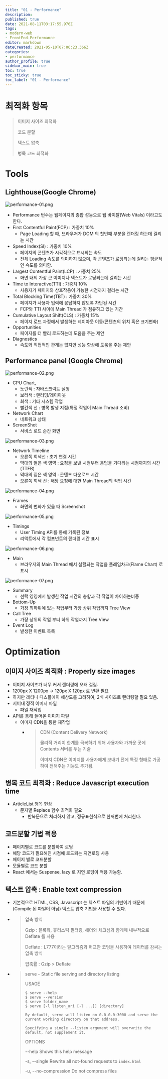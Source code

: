 ```yaml
---
title: "01 - Performance"
description: 
published: true
date: 2021-08-11T03:17:55.976Z
tags: 
- modern-web
- FrontEnd-Performance
editor: markdown
dateCreated: 2021-05-10T07:06:23.366Z
categories: 
- performance
author_profile: true
sidebar_main: true
toc: true
toc_sticky: true
toc_label: "01 - Performance"
---
```


# 최적화 항목
> 이미지 사이즈 최적화
> 
> 코드 분할
> 
> 텍스트 압축
> 
> 병목 코드 최적화

# Tools
## Lighthouse(Google Chrome)
![performance-01.png](..%2F..%2Fassets%2Fimg%2Fperformance%2Fperformance-01.png)
- Performance 번수는 웹페이지의 종합 성능으로 웹 바이탈(Web Vitals) 이라고도 한다.
- First Contentful Paint(FCP) : 가중치 10%
  - Page Loading 할 때, 브라우저가 DOM 의 첫번째 부분을 랜더링 하는데 걸리는 시간
- Speed Index(SI) : 가중치 10%
  - 페이지의 콘텐츠가 시각적으로 표시되는 속도
  - 전체 Loading 속도를 의미하지 않으며, 각 콘텐츠가 로딩되는데 걸리는 평균적인 속도를 의미함.
- Largest Contentful Paint(LCP) : 가중치 25%
  - 화면 내의 가장 큰 이미지나 텍스트가 로딩되는데 걸리는 시간
- Time to Interactive(TTI) : 가중치 10%
  - 사용자가 페이지와 상호작용이 가능한 시점까지 걸리는 시간
- Total Blocking Time(TBT) : 가중치 30%
  - 페이지가 사용자 입력에 응답하지 않도록 차단된 시간
  - FCP와 TTI 사이에 Main Thread 가 점유하고 있는 기간
- Cumulative Layout Shift(CLS) : 가중치 15%
  - 페이지 로드 과정에서 발생하는 레이아웃 이동(콘텐츠의 위치 혹은 크기변화)
- Opportunities
  - 페이지를 더 빨리 로드하는데 도움을 주는 제안
- Diagnostics
  - 속도와 직접적인 관계는 없지만 성능 향상에 도움을 주는 제안

## Performance panel (Google Chrome)
![performance-02.png](..%2F..%2Fassets%2Fimg%2Fperformance%2Fperformance-02.png)
- CPU Chart,
    - 노란색 : 자바스크릭트 실행
    - 보라색 : 랜러딩/레이아웃
    - 회색 : 기타 시스템 작업
    - 빨간색 선 : 병목 발생 지점(특정 작업이 Main Thread 소비)
- Network Chart
    - 네트워크 상태
- ScreenShot
    - 서비스 로드 순간 화면

![performance-03.png](..%2F..%2Fassets%2Fimg%2Fperformance%2Fperformance-03.png)
- Network Timeline
    - 오른쪽 회색선 : 초기 연결 시간
    - 막대의 옅은 색 영역 : 요청을 보낸 시점부터 응답을 기다리는 시점까지의 시간(TTFB)
    - 막대의 짙은 색 영역 : 콘텐츠 다운로드 시간
    - 오른쪽 회색 선 : 해당 요청에 대한 Main Thread의 작업 시간

![performance-04.png](..%2F..%2Fassets%2Fimg%2Fperformance%2Fperformance-04.png)
- Frames
    - 화면의 변화가 있을 때 Screenshot

![performance-05.png](..%2F..%2Fassets%2Fimg%2Fperformance%2Fperformance-05.png)
- Timings
    - User Timing API를 통해 기록된 정보
    - 리액트에서 각 컴포넌트의 랜더링 시간 표시

![performance-06.png](..%2F..%2Fassets%2Fimg%2Fperformance%2Fperformance-06.png)
- Main
    - 브라우저의 Main Thread 에서 실핼되는 작업을 플레임차크(Flame Chart) 로 표시

![performance-07.png](..%2F..%2Fassets%2Fimg%2Fperformance%2Fperformance-07.png)
- Summary
    - 선택 영영에서 발생한 작업 시간의 총합과 각 작업이 차이하는비중
- Bottom-Up
    - 가장 최하위에 있는 작업무터 가장 상위 작업까지 Tree View
- Call Tree
    - 가장 상위의 작업 부터 하위 작업까지 Tree View
- Event Log
    - 발생한 이벤트 목록

# Optimization  
## 이미지 사이즈 최적화 : Properly size images
- 이미지 사이즈가 너무 커서 렌더링에 오래 걸림.
- 1200px X 1200px -> 120px X 120px 로 변환 필요
- 하지만 레티나 디스플에이 해상도를 고려하여, 2배 사이즈로 랜더링할 필요 있음.
- 서버내 정적 이미지 파일
  - 파일 재작업
- API를 통해 들어온 이미지 파일
  - 이미지 CDN을 통한 재작업
    - > CDN (Content Delivery Network)
      > 
      > 물리적 거리이 한계를 극복하기 위해 사용자와 가까운 곳에 Contents 서버를 두는 기술
      > 
      > 이미지 CDN은 이미지를 사용자에게 보내기 전에 특정 형태로 가공하여 전해주는 기능도 추가됨.

## 병목 코드 최적화 : Reduce Javascript execution time
- ArticleList 병목 현상
  - 문자열 Replace 함수 최적화 필요
    - 반복문으로 처리하지 않고, 정규표현식으로 한꺼번에 처리한다.

## 코드분할 기법 적용
  - 페이지별로 코드를 분할하여 로딩
  - 해당 코드가 필요해진 시점에 로드뢰는 지연로딩 사용
  - 페이지 별로 코드분할
  - 모듈별로 코드 분할
  - React 에서는 Suspense, lazy 로 지연 로딩이 적용 가능함.

## 텍스트 압축 : Enable text compression
- 기본적으로 HTML, CSS, Javascript 는 텍스트 파일의 기반이기 때문에(Compile 된 파일이 아님) 텍스트 압축 기법을 사용할 수 있다.
- > 압축 방식
  > 
  > Gzip : 블록화, 휴리스틱 필터링, 헤더와 체크섬과 함게께 내부적으로 Deflate 를 사용
  > 
  > Deflate : L777이라는 알고리즘과 허프만 코딩을 사용하여 데이터를 감싸는 압축 방식
  > 
  > 압축률 : Gzip > Deflate
- > serve - Static file serving and directory listing
  >
  > USAGE
  >
  >     $ serve --help
  >     $ serve --version
  >     $ serve folder_name
  >     $ serve [-l listen_uri [-l ...]] [directory]
  >
  >     By default, serve will listen on 0.0.0.0:3000 and serve the
  >     current working directory on that address.
  >
  >     Specifying a single --listen argument will overwrite the default, not supplement it.
  >
  > OPTIONS
  >
  >    --help                              Shows this help message
  >
  >    -s, --single                        Rewrite all not-found requests to `index.html`
  >
  >    -u, --no-compression                Do not compress files

